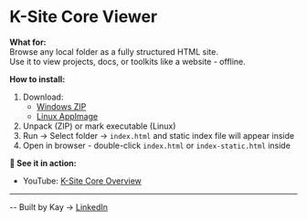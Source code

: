 # K-Site Core Viewer

**What for:**  
Browse any local folder as a fully structured HTML site.  
Use it to view projects, docs, or toolkits like a website - offline.

**How to install:**  
1. Download:  
   - [Windows ZIP](KSite_CoreBuilder_Windows.zip)  
   - [Linux AppImage](KSite_CoreBuilder.AppImage)  
2. Unpack (ZIP) or mark executable (Linux)  
3. Run → Select folder → `index.html` and static index file will appear inside  
4. Open in browser  - double-click `index.html` or `index-static.html` inside

**🎥 See it in action:**  
- YouTube: [K-Site Core Overview](https://youtu.be/29NjvdTVO-g)  

---

-- Built by Kay → [LinkedIn](https://linkedin.com/in/taras-khamardiuk)
